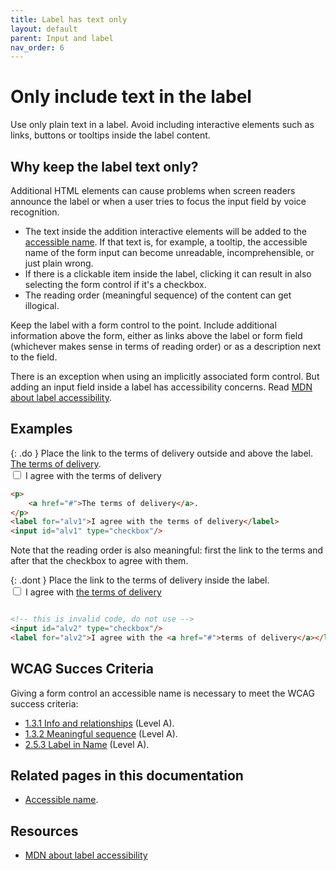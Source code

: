 ```yaml
---
title: Label has text only
layout: default
parent: Input and label
nav_order: 6
---
```


# Only include text in the label

Use only plain text in a label. Avoid including interactive elements such as links, buttons or tooltips inside the label content.

## Why keep the label text only?

Additional HTML elements can cause problems when screen readers announce the label or when a user tries to focus the input field by voice recognition.

- The text inside the addition interactive elements will be added to the [accessible name]({{site.baseurl}}/docs/topics/code/accessible-name/). If that text is, for example, a tooltip, the accessible name of the form input can become unreadable, incomprehensible, or just plain wrong.
- If there is a clickable item inside the label, clicking it can result in also selecting the form control if it's a checkbox.
- The reading order (meaningful sequence) of the content can get illogical.

Keep the label with a form control to the point.  Include additional information above the form, either as links above the label or form field (whichever makes sense in terms of reading order) or as a description next to the field.

There is an exception when using an implicitly associated form control. But adding an input field inside a label has accessibility concerns. Read [MDN about label accessibility](https://developer.mozilla.org/en-US/docs/Web/HTML/Reference/Elements/label#accessibility).

## Examples

{: .do }
Place the link to the terms of delivery outside and above the label.  
[The terms of delivery](#).  
<input id="alv1" type="checkbox"/>
<label for="alv1">I agree with the terms of delivery</label>

```html
<p>
    <a href="#">The terms of delivery</a>.
</p>
<label for="alv1">I agree with the terms of delivery</label>
<input id="alv1" type="checkbox"/>
```

Note that the reading order is also meaningful: first the link to the terms and after that the checkbox to agree with them.

{: .dont }
Place the link to the terms of delivery inside the label.  
<input id="alv1" type="checkbox"/>
<label for="alv1">I agree with [the terms of delivery](#)</label>


```html

<!-- this is invalid code, do not use -->
<input id="alv2" type="checkbox"/>
<label for="alv2">I agree with the <a href="#">terms of delivery</a></label>

```

## WCAG Succes Criteria

Giving a form control an accessible name is necessary to meet the WCAG success criteria:

- [1.3.1 Info and relationships](https://www.w3.org/WAI/WCAG22/quickref/#info-and-relationships) (Level A).
- [1.3.2 Meaningful sequence](https://www.w3.org/WAI/WCAG22/quickref/#meaningful-sequence) (Level A).
- [2.5.3 Label in Name](https://www.w3.org/WAI/WCAG22/quickref/#label-in-name) (Level A).

## Related pages in this documentation

- [Accessible name]({{site.baseurl}}/docs/topics/code/accessible-name/).

## Resources

- [MDN about label accessibility](https://developer.mozilla.org/en-US/docs/Web/HTML/Reference/Elements/label#accessibility)
